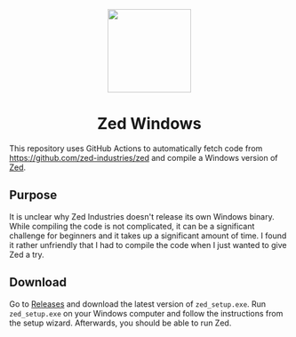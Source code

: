 <div align="center">
  <img src="https://upload.wikimedia.org/wikipedia/commons/1/16/Zed_Editor_Logo.png" width="150" />
  <h1>Zed Windows</h1>
</div>

This repository uses GitHub Actions to automatically fetch code from https://github.com/zed-industries/zed and compile a Windows version of [Zed](https://zed.dev/).

## Purpose
It is unclear why Zed Industries doesn't release its own Windows binary. While compiling the code is not complicated, it can be a significant challenge for beginners and it takes up a significant amount of time. I found it rather unfriendly that I had to compile the code when I just wanted to give Zed a try.

## Download
Go to [Releases](https://github.com/TakumiBC/zed-windows/releases) and download the latest version of `zed_setup.exe`. Run `zed_setup.exe` on your Windows computer and follow the instructions from the setup wizard. Afterwards, you should be able to run Zed.







